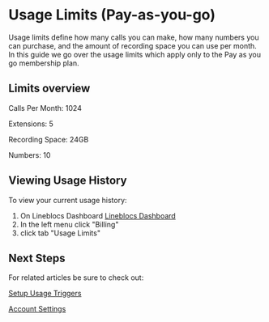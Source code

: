 # Usage Limits (Pay-as-you-go)

Usage limits define how many calls you can make, how many numbers you can purchase, and the amount of recording space you can use per month. In this guide we go over the usage limits which apply only to the Pay as you go membership plan.

## Limits overview

Calls Per Month: 1024

Extensions: 5

Recording Space: 24GB

Numbers: 10

## Viewing Usage History

To view your current usage history:

1. On Lineblocs Dashboard [Lineblocs Dashboard](http://app.lineblocs.com/#/dashboard/home)
2. In the left menu click "Billing"
3. click tab "Usage Limits"

## Next Steps

For related articles be sure to check out:

[Setup Usage Triggers](http://lineblocs.com/resources/other-topics/setup-usage-limits)

[Account Settings](http://lineblocs.com/resources/other-topics/account-settings)